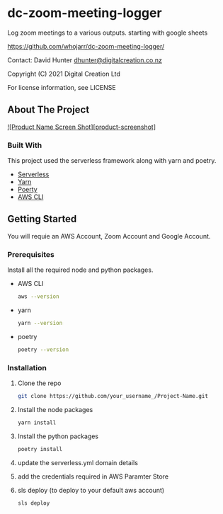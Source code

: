 # dc-zoom-meeting-logger

Log zoom meetings to a various outputs. starting with google sheets

https://github.com/whojarr/dc-zoom-meeting-logger/

Contact: David Hunter <dhunter@digitalcreation.co.nz>

Copyright (C) 2021 Digital Creation Ltd 

For license information, see LICENSE

<!-- ABOUT THE PROJECT -->
## About The Project

[![Product Name Screen Shot][product-screenshot]](https://example.com)

### Built With

This project used the serverless framework along with yarn and poetry.

* [Serverless](https://www.serverless.com/)
* [Yarn](https://yarnpkg.com/)
* [Poerty](https://python-poetry.org/)
* [AWS CLI](https://aws.amazon.com/cli/)

<!-- GETTING STARTED -->
## Getting Started

You will requie an AWS Account, Zoom Account and Google Account.


### Prerequisites

Install all the required node and python packages.

* AWS CLI
  ```sh
  aws --version
  ```
* yarn
  ```sh
  yarn --version
  ```
* poetry
  ```sh
  poetry --version
  ```

### Installation

1. Clone the repo
   ```sh
   git clone https://github.com/your_username_/Project-Name.git
   ```
2. Install the node packages
   ```sh
   yarn install
   ```
3. Install the python packages
   ```sh
   poetry install
   ```
4. update the serverless.yml domain details
5. add the credentials required in AWS Paramter Store
   
6. sls deploy (to deploy to your default aws account)
   ```sh
   sls deploy
   ```
